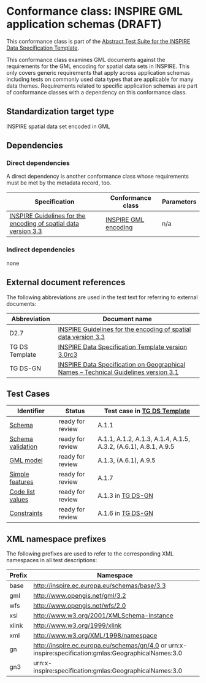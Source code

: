 # Conformance class: INSPIRE GML application schemas (DRAFT)

This conformance class is part of the [Abstract Test Suite for the INSPIRE Data Specification Template](http://inspire.ec.europa.eu/id/ats/data/3.0rc3).

This conformance class examines GML documents against the requirements for the GML encoding for spatial data sets in INSPIRE. This only covers generic requirements that apply across application schemas including tests on commonly used data types that are applicable for many data themes. Requirements related to specific application schemas are part of conformance classes with a dependency on this conformance class. 

## Standardization target type

INSPIRE spatial data set encoded in GML

## Dependencies

### Direct dependencies

A direct dependency is another conformance class whose requirements must be met by the metadata record, too.

| Specification | Conformance class | Parameters | 
| ------------- | ----------------- | ---------- |
| [INSPIRE Guidelines for the encoding of spatial data version 3.3](http://inspire.jrc.ec.europa.eu/documents/Data_Specifications/D2.7_v3.3.pdf) | [INSPIRE GML encoding](http://inspire.ec.europa.eu/id/ats/data-encoding/3.3/inspire-gml) | n/a |

### Indirect dependencies

none

## External document references

The following abbreviations are used in the test text for referring to external documents:

Abbreviation                     | Document name
-------------------------------- | --------------------------------------------------
D2.7 <a name="ref_D2_7"></a>   | [INSPIRE Guidelines for the encoding of spatial data version 3.3](http://inspire.jrc.ec.europa.eu/documents/Data_Specifications/D2.7_v3.3.pdf)
TG DS Template <a name="ref_TG_DS_tmpl"></a>   | [INSPIRE Data Specification Template version 3.0rc3](http://inspire.jrc.ec.europa.eu/documents/Data_Specifications/INSPIRE_DataSpecification_Template_v3.0rc3.pdf)
TG DS-GN <a name="ref_TG_DS_GN"></a>   | [INSPIRE Data Specification on Geographical Names – Technical Guidelines version 3.1](http://inspire.ec.europa.eu/documents/Data_Specifications/INSPIRE_DataSpecification_GN_v3.1.pdf)

## Test Cases

| Identifier                                                        | Status   | Test case in [TG DS Template](#ref_TG-DS_tmpl) |
| ----------------------------------------------------------------- | -------- | ------------ |
| [Schema](http://inspire.ec.europa.eu/id/ats/data/3.0rc3/schemas/schema)  | ready for review  | A.1.1 |
| [Schema validation](http://inspire.ec.europa.eu/id/ats/data/3.0rc3/schemas/schema-validation)  | ready for review  | A.1.1, A.1.2, A.1.3, A.1.4, A.1.5, A.3.2, (A.6.1), A.8.1, A.9.5  |
| [GML model](http://inspire.ec.europa.eu/id/ats/data/3.0rc3/schemas/gml-model)  | ready for review  | A.1.3, (A.6.1), A.9.5  |
| [Simple features](http://inspire.ec.europa.eu/id/ats/data/3.0rc3/schemas/simple-features)  | ready for review  | A.1.7  |
| [Code list values](http://inspire.ec.europa.eu/id/ats/data/3.0rc3/schemas/code-list-values)  | ready for review  | A.1.3 in [TG DS-GN](#ref_TG_DS_GN)  |
| [Constraints](http://inspire.ec.europa.eu/id/ats/data/3.0rc3/schemas/constraints)  | ready for review  | A.1.6 in [TG DS-GN](#ref_TG_DS_GN)  |

## XML namespace prefixes <a name="namespaces"></a>

The following prefixes are used to refer to the corresponding XML namespaces in all test descriptions:

Prefix         | Namespace
-------------- | -------------------------------------------------
base           | http://inspire.ec.europa.eu/schemas/base/3.3
gml            | http://www.opengis.net/gml/3.2
wfs            | http://www.opengis.net/wfs/2.0
xsi            | http://www.w3.org/2001/XMLSchema-instance
xlink          | http://www.w3.org/1999/xlink
xml            | http://www.w3.org/XML/1998/namespace
gn          | http://inspire.ec.europa.eu/schemas/gn/4.0 or urn:x-inspire:specification:gmlas:GeographicalNames:3.0
gn3          | urn:x-inspire:specification:gmlas:GeographicalNames:3.0
